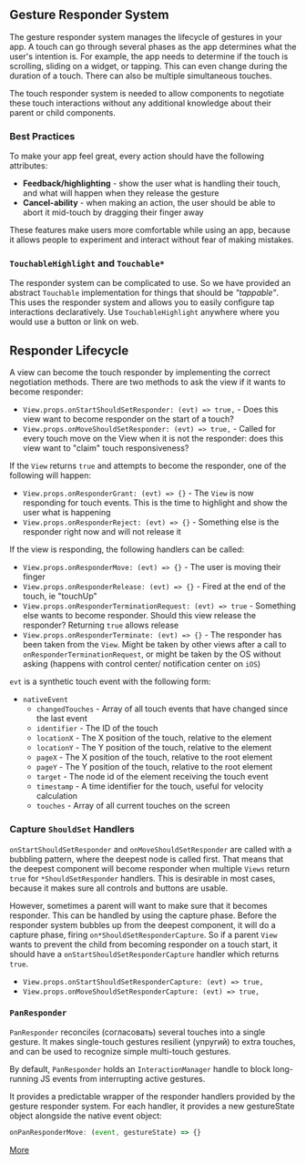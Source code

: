 ## Gesture Responder System
The gesture responder system manages the lifecycle of gestures in your app. A touch can go through several phases as the app determines what the user's intention is. For example, the app needs to determine if the touch is scrolling, sliding on a widget, or tapping. This can even change during the duration of a touch. There can also be multiple simultaneous touches.

The touch responder system is needed to allow components to negotiate these touch interactions without any additional knowledge about their parent or child components.

### Best Practices
To make your app feel great, every action should have the following attributes:
* __Feedback/highlighting__ - show the user what is handling their touch, and what will happen when they release the gesture
* __Cancel-ability__ - when making an action, the user should be able to abort it mid-touch by dragging their finger away

These features make users more comfortable while using an app, because it allows people to experiment and interact without fear of making mistakes.

### `TouchableHighlight` and `Touchable*`
The responder system can be complicated to use. So we have provided an abstract `Touchable` implementation for things that should be _"tappable"_. This uses the responder system and allows you to easily configure tap interactions declaratively. Use `TouchableHighlight` anywhere where you would use a button or link on web.

## Responder Lifecycle
A view can become the touch responder by implementing the correct negotiation methods. There are two methods to ask the view if it wants to become responder:
* `View.props.onStartShouldSetResponder: (evt) => true,` - Does this view want to become responder on the start of a touch?
* `View.props.onMoveShouldSetResponder: (evt) => true,` - Called for every touch move on the View when it is not the responder: does this view want to "claim" touch responsiveness?

If the `View` returns `true` and attempts to become the responder, one of the following will happen:
* `View.props.onResponderGrant: (evt) => {}` - The `View` is now responding for touch events. This is the time to highlight and show the user what is happening
* `View.props.onResponderReject: (evt) => {}` - Something else is the responder right now and will not release it

If the view is responding, the following handlers can be called:
* `View.props.onResponderMove: (evt) => {}` - The user is moving their finger
* `View.props.onResponderRelease: (evt) => {}` - Fired at the end of the touch, ie "touchUp"
* `View.props.onResponderTerminationRequest: (evt) => true` - Something else wants to become responder. Should this view release the responder? Returning `true` allows release
* `View.props.onResponderTerminate: (evt) => {}` - The responder has been taken from the `View`. Might be taken by other views after a call to `onResponderTerminationRequest`, or might be taken by the OS without asking (happens with control center/ notification center on `iOS`)

`evt` is a synthetic touch event with the following form:
* `nativeEvent`
    * `changedTouches` - Array of all touch events that have changed since the last event
    * `identifier` - The ID of the touch
    * `locationX` - The X position of the touch, relative to the element
    * `locationY` - The Y position of the touch, relative to the element
    * `pageX` - The X position of the touch, relative to the root element
    * `pageY` - The Y position of the touch, relative to the root element
    * `target` - The node id of the element receiving the touch event
    * `timestamp` - A time identifier for the touch, useful for velocity calculation
    * `touches` - Array of all current touches on the screen

### Capture `ShouldSet` Handlers
`onStartShouldSetResponder` and `onMoveShouldSetResponder` are called with a bubbling pattern, where the deepest node is called first. That means that the deepest component will become responder when multiple `Views` return `true` for `*ShouldSetResponder` handlers. This is desirable in most cases, because it makes sure all controls and buttons are usable.

However, sometimes a parent will want to make sure that it becomes responder. This can be handled by using the capture phase. Before the responder system bubbles up from the deepest component, it will do a capture phase, firing `on*ShouldSetResponderCapture`. So if a parent `View` wants to prevent the child from becoming responder on a touch start, it should have a `onStartShouldSetResponderCapture` handler which returns `true`.
* `View.props.onStartShouldSetResponderCapture: (evt) => true,`
* `View.props.onMoveShouldSetResponderCapture: (evt) => true,`

### `PanResponder`
`PanResponder` reconciles (согласовать) several touches into a single gesture. It makes single-touch gestures resilient (упругий) to extra touches, and can be used to recognize simple multi-touch gestures.

By default, `PanResponder` holds an `InteractionManager` handle to block long-running JS events from interrupting active gestures.

It provides a predictable wrapper of the responder handlers provided by the gesture responder system. For each handler, it provides a new gestureState object alongside the native event object:
```javascript
onPanResponderMove: (event, gestureState) => {}
```

[More](http://facebook.github.io/react-native/docs/panresponder.html)